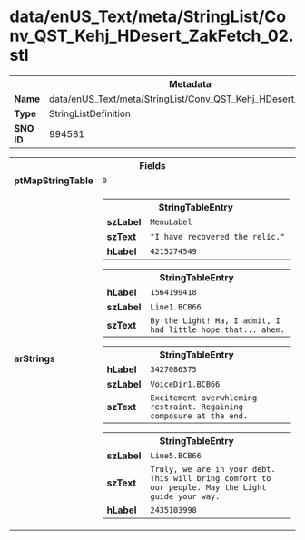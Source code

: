 <h1>data/enUS_Text/meta/StringList/Conv_QST_Kehj_HDesert_ZakFetch_02.stl</h1><table><tr><th colspan="100%">Metadata</th></tr><tr><td><b>Name</b></td><td>data/enUS_Text/meta/StringList/Conv_QST_Kehj_HDesert_ZakFetch_02.stl</td></tr><tr><td><b>Type</b></td><td>StringListDefinition</td></tr><tr><td><b>SNO ID</b></td><td>994581</td></tr></table>

<table><tr><th colspan="100%">Fields</th></tr><tr><td><b>ptMapStringTable</b></td><td><code>0</code></td></tr><tr><td><b>arStrings</b></td><td><table><tr><th colspan="100%">StringTableEntry</th></tr><tr><td><b>szLabel</b></td><td><code>MenuLabel</code></td></tr><tr><td><b>szText</b></td><td><code>"I have recovered the relic."</code></td></tr><tr><td><b>hLabel</b></td><td><code>4215274549</code></td></tr></table>


<table><tr><th colspan="100%">StringTableEntry</th></tr><tr><td><b>hLabel</b></td><td><code>1564199418</code></td></tr><tr><td><b>szLabel</b></td><td><code>Line1.BCB66</code></td></tr><tr><td><b>szText</b></td><td><code>By the Light! Ha, I admit, I had little hope that... ahem.</code></td></tr></table>


<table><tr><th colspan="100%">StringTableEntry</th></tr><tr><td><b>hLabel</b></td><td><code>3427086375</code></td></tr><tr><td><b>szLabel</b></td><td><code>VoiceDir1.BCB66</code></td></tr><tr><td><b>szText</b></td><td><code>Excitement overwhleming restraint. Regaining composure at the end.</code></td></tr></table>


<table><tr><th colspan="100%">StringTableEntry</th></tr><tr><td><b>szLabel</b></td><td><code>Line5.BCB66</code></td></tr><tr><td><b>szText</b></td><td><code>Truly, we are in your debt. This will bring comfort to our people. May the Light guide your way.</code></td></tr><tr><td><b>hLabel</b></td><td><code>2435103998</code></td></tr></table>


</td></tr></table>

